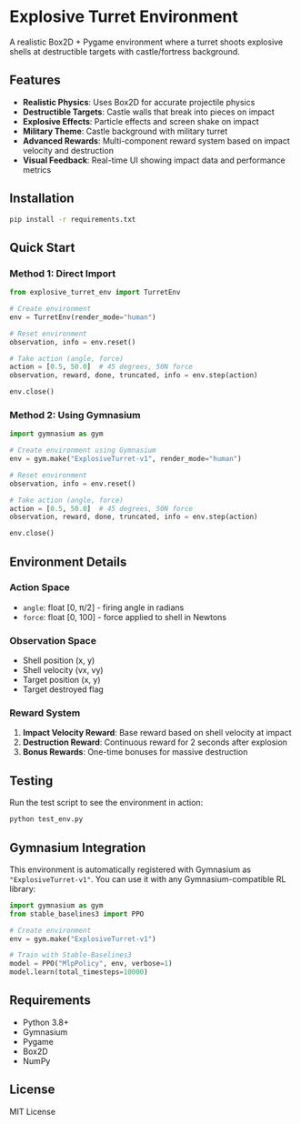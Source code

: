 # Explosive Turret Environment

A realistic Box2D + Pygame environment where a turret shoots explosive shells at destructible targets with castle/fortress background.

## Features

- **Realistic Physics**: Uses Box2D for accurate projectile physics
- **Destructible Targets**: Castle walls that break into pieces on impact
- **Explosive Effects**: Particle effects and screen shake on impact
- **Military Theme**: Castle background with military turret
- **Advanced Rewards**: Multi-component reward system based on impact velocity and destruction
- **Visual Feedback**: Real-time UI showing impact data and performance metrics

## Installation

```bash
pip install -r requirements.txt
```

## Quick Start

### Method 1: Direct Import
```python
from explosive_turret_env import TurretEnv

# Create environment
env = TurretEnv(render_mode="human")

# Reset environment
observation, info = env.reset()

# Take action (angle, force)
action = [0.5, 50.0]  # 45 degrees, 50N force
observation, reward, done, truncated, info = env.step(action)

env.close()
```

### Method 2: Using Gymnasium
```python
import gymnasium as gym

# Create environment using Gymnasium
env = gym.make("ExplosiveTurret-v1", render_mode="human")

# Reset environment
observation, info = env.reset()

# Take action (angle, force)
action = [0.5, 50.0]  # 45 degrees, 50N force
observation, reward, done, truncated, info = env.step(action)

env.close()
```

## Environment Details

### Action Space
- `angle`: float [0, π/2] - firing angle in radians
- `force`: float [0, 100] - force applied to shell in Newtons

### Observation Space
- Shell position (x, y)
- Shell velocity (vx, vy)
- Target position (x, y)
- Target destroyed flag

### Reward System
1. **Impact Velocity Reward**: Base reward based on shell velocity at impact
2. **Destruction Reward**: Continuous reward for 2 seconds after explosion
3. **Bonus Rewards**: One-time bonuses for massive destruction

## Testing

Run the test script to see the environment in action:

```bash
python test_env.py
```

## Gymnasium Integration

This environment is automatically registered with Gymnasium as `"ExplosiveTurret-v1"`. You can use it with any Gymnasium-compatible RL library:

```python
import gymnasium as gym
from stable_baselines3 import PPO

# Create environment
env = gym.make("ExplosiveTurret-v1")

# Train with Stable-Baselines3
model = PPO("MlpPolicy", env, verbose=1)
model.learn(total_timesteps=10000)
```

## Requirements

- Python 3.8+
- Gymnasium
- Pygame
- Box2D
- NumPy

## License

MIT License 
